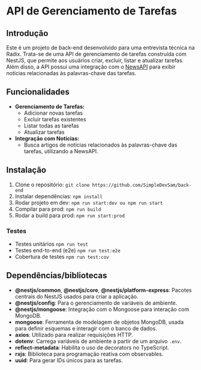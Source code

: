# API de Gerenciamento de Tarefas

## Introdução

Este é um projeto de back-end desenvolvido para uma entrevista técnica na Radix. Trata-se de uma API de gerenciamento de tarefas construída com NestJS, que permite aos usuários criar, excluir, listar e atualizar tarefas. Além disso, a API possui uma integração com o [NewsAPI](https://newsapi.org/) para exibir notícias relacionadas às palavras-chave das tarefas.

## Funcionalidades
- **Gerenciamento de Tarefas:**
  - Adicionar novas tarefas
  - Excluir tarefas existentes
  - Listar todas as tarefas
  - Atualizar tarefas
- **Integração com Notícias:**
  - Busca artigos de notícias relacionados às palavras-chave das tarefas, utilizando a NewsAPI.
  
## Instalação

1. Clone o repositório:
 `git clone https://github.com/SimpleDevSam/back-end `
  2. Instalar dependências:
 `npm install`
 3. Rodar projeto em dev:
 `npm run start:dev ou npm run start `
  4. Compilar para prod:
 `npm run build`
 5. Rodar a build para prod:
 `npm run start:prod`
 ### Testes
- Testes unitários
 `npm run test`
 - Testes end-to-end (e2e)
 `npm run test:e2e`
 - Cobertura de testes
 `npm run test:cov`

## Dependências/bibliotecas

-   **@nestjs/common**, **@nestjs/core**, **@nestjs/platform-express**: Pacotes centrais do NestJS usados para criar a aplicação.
-   **@nestjs/config**: Para o gerenciamento de variáveis de ambiente.
-   **@nestjs/mongoose**: Integração com o Mongoose para interação com MongoDB.
-   **mongoose**: Ferramenta de modelagem de objetos MongoDB, usada para definir esquemas e interagir com o banco de dados.
-   **axios**: Utilizado para realizar requisições HTTP.
-   **dotenv**: Carrega variáveis de ambiente a partir de um arquivo `.env`.
-   **reflect-metadata**: Habilita o uso de decorators no TypeScript.
-   **rxjs**: Biblioteca para programação reativa com observables.
-   **uuid**: Para gerar IDs únicos para as tarefas.
